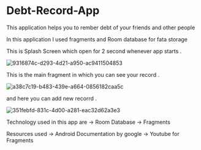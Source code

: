 # Debt-Record-App
This application helps you to rember debt of your friends and other people 

In this application I used fragments and Room database for fata storage 



This is Splash Screen which open for 2 second whenever app starts .

![9316874c-d293-4d21-a950-ac9411504853](https://user-images.githubusercontent.com/88794531/151671211-3feed388-03e8-4046-9bad-307c53fd8fa0.jpg)




This is the main fragment in which you can see your record .

![a38c7c19-b483-439e-a664-0856182caa5c](https://user-images.githubusercontent.com/88794531/151671363-c4c4fec8-a960-42d6-bcb2-7e03f4e3ffcc.jpg)




and here you can add new recorrd .

![351febfd-831c-4d00-a281-eac32d62a3e3](https://user-images.githubusercontent.com/88794531/151671398-c877a703-7ad3-4f36-a521-a518d3a0d384.jpg)


Technology used in this app are 
-> Room Database 
-> Fragments 

Resources used 
-> Android Documentation by google 
-> Youtube for Fragments 


